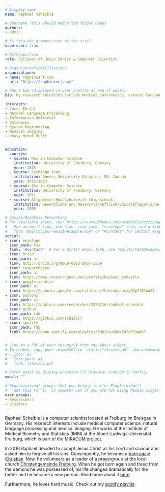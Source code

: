 ```yaml
---
# Display name
name: Raphael Scheible

# Username (this should match the folder name)
authors:
- admin

# Is this the primary user of the site?
superuser: true

# Role/position
role: Follower of Jesus Christ & Computer Scientist

# Organizations/Affiliations
organizations:
- name: raphiniert.com
  url: "https://raphiniert.com"

# Short bio (displayed in user profile at end of posts)
bio: My research interests include medical informatics, natural language processing, image processing & analysis and software engineering.

interests:
- Jesus Christ
- Natural Language Processing
- Information Retrieval
- Databases
- System Engineering
- Medical Imaging
- Heavy Metal Music


education:
  courses:
  - course: MSc in Computer Science
    institution: University of Freiburg, Germany
    year: 2015
  - course: Exchange Year
    institution: Queens University Kingston, ON, Canada
    year: 2012/2013
  - course: BSc in Computer Science
    institution: University of Freiburg, Germany
    year: 2011
  - course: Allgemeine Hochschulreife (highschool)
    institution: Gewerbliche und Hauswirtschaftlich-Sozialpflegerische Schulen Emmendingen, Informationsteschnisches Gymnasium
    year: 2006

# Social/Academic Networking
# For available icons, see: https://sourcethemes.com/academic/docs/page-builder/#icons
#   For an email link, use "fas" icon pack, "envelope" icon, and a link in the
#   form "mailto:your-email@example.com" or "#contact" for contact widget.
social:
- icon: envelope
  icon_pack: fas
  link: '#contact'  # For a direct email link, use "mailto:test@example.org".
- icon: orcid
  icon_pack: ai
  link: http://orcid.org/0000-0003-2067-5569
- icon: researchgate
  icon_pack: ai
  link: https://www.researchgate.net/profile/Raphael_Scheible
- icon: google-scholar
  icon_pack: ai
  link: https://scholar.google.com/citations?hl=en&user=gQ2pZf8AAAAJ
- icon: publons
  icon_pack: ai
  link: https://publons.com/researcher/2973216/raphael-scheible
- icon: github
  icon_pack: fab
  link: https://github.com/scheiblr
- icon: spotify
  icon_pack: fab
  link: https://open.spotify.com/playlist/1M61SvuPUWxTN7qPTvpA0P


# Link to a PDF of your resume/CV from the About widget.
# To enable, copy your resume/CV to `static/files/cv.pdf` and uncomment the lines below.
# - icon: cv
#   icon_pack: ai
#   link: files/cv.pdf

# Enter email to display Gravatar (if Gravatar enabled in Config)
email: ""

# Organizational groups that you belong to (for People widget)
#   Set this to `[]` or comment out if you are not using People widget.
user_groups:
- Researchers
- Visitors
---
```


Raphael Scheible is a computer scientist located at Freiburg im Breisgau in Germany. His research interests include medical computer science, natural language processing and medical imaging. He works at the Institute of Medical Biometry and Statistics (IMBI) at the Albert-Ludwigs-Universität Freiburg, which is part of the [MIRACUM project](https://miracum.org).

In 2016 Raphael decided to accept Jesus Christ as his Lord and saviour and asked him to forgive all his sins. Consequently, he became a [born again Christian](https://en.wikipedia.org/wiki/Born_again#Evangelicalism). Now, he volunteers as a leader of a prayergroup at the local church [Christengemeinde Freiburg](https://cgfr.de). When he got born again and freed from the demons he was possessed of, his life changed dramatically for the better and he became a new person. Read more about it [here](jesus).

Furthermore, he loves hard music. Check out my [spotify playlist](https://open.spotify.com/playlist/1M61SvuPUWxTN7qPTvpA0P).